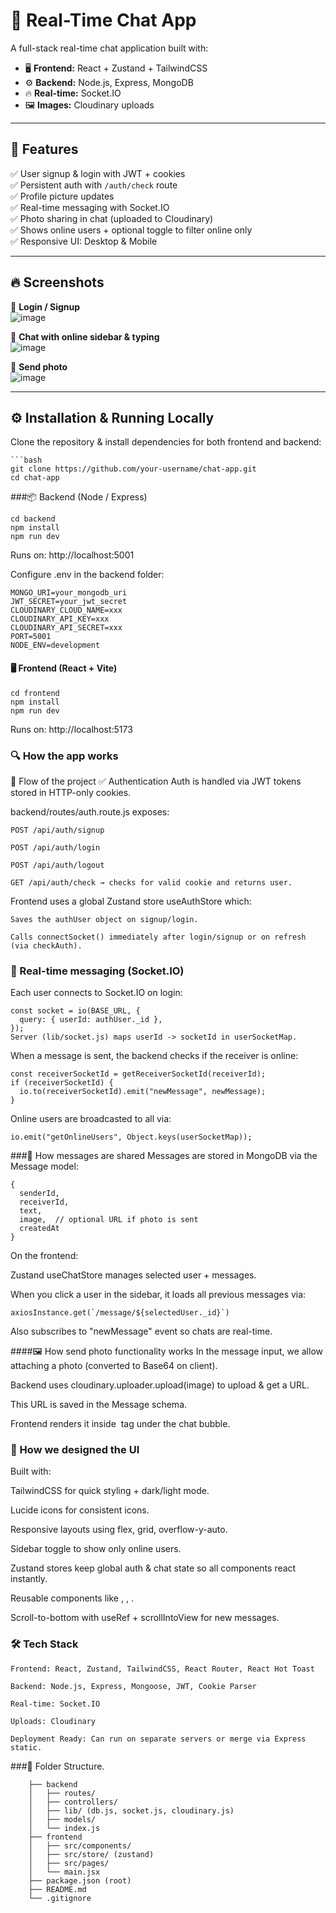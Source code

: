 # 💬 Real-Time Chat App

A full-stack real-time chat application built with:

- 🖥 **Frontend:** React + Zustand + TailwindCSS
- ⚙️ **Backend:** Node.js, Express, MongoDB
- 🔥 **Real-time:** Socket.IO
- 🖼 **Images:** Cloudinary uploads

---

## 🚀 Features

✅ User signup & login with JWT + cookies  
✅ Persistent auth with `/auth/check` route  
✅ Profile picture updates  
✅ Real-time messaging with Socket.IO  
✅ Photo sharing in chat (uploaded to Cloudinary)  
✅ Shows online users + optional toggle to filter online only  
✅ Responsive UI: Desktop & Mobile

---

## 🔥 Screenshots

📌 **Login / Signup**  
![image](https://github.com/user-attachments/assets/e6b33f76-800a-4987-b152-aa6d887aef46)


📌 **Chat with online sidebar & typing**  
![image](https://github.com/user-attachments/assets/dea84eb0-6223-4652-80d8-0528b6c8c50e)


📌 **Send photo**  
![image](https://github.com/user-attachments/assets/6cae573b-d4e0-41c0-aff7-b231c9dcf777)


---

## ⚙️ Installation & Running Locally

Clone the repository & install dependencies for both frontend and backend:

    ```bash
    git clone https://github.com/your-username/chat-app.git
    cd chat-app

###📦 Backend (Node / Express)

    cd backend
    npm install
    npm run dev
  Runs on: http://localhost:5001

Configure .env in the backend folder:

    MONGO_URI=your_mongodb_uri
    JWT_SECRET=your_jwt_secret
    CLOUDINARY_CLOUD_NAME=xxx
    CLOUDINARY_API_KEY=xxx
    CLOUDINARY_API_SECRET=xxx
    PORT=5001
    NODE_ENV=development

#### 🖥 Frontend (React + Vite)

    cd frontend
    npm install
    npm run dev
Runs on: http://localhost:5173

### 🔍 How the app works
🚀 Flow of the project
✅ Authentication
Auth is handled via JWT tokens stored in HTTP-only cookies.

backend/routes/auth.route.js exposes:

    POST /api/auth/signup

    POST /api/auth/login

    POST /api/auth/logout

    GET /api/auth/check → checks for valid cookie and returns user.

Frontend uses a global Zustand store useAuthStore which:

    Saves the authUser object on signup/login.

    Calls connectSocket() immediately after login/signup or on refresh (via checkAuth).


### 🔌 Real-time messaging (Socket.IO)
Each user connects to Socket.IO on login:

    const socket = io(BASE_URL, {
      query: { userId: authUser._id },
    });
    Server (lib/socket.js) maps userId -> socketId in userSocketMap.

When a message is sent, the backend checks if the receiver is online:

    const receiverSocketId = getReceiverSocketId(receiverId);
    if (receiverSocketId) {
      io.to(receiverSocketId).emit("newMessage", newMessage);
    }
    
Online users are broadcasted to all via:

    io.emit("getOnlineUsers", Object.keys(userSocketMap));

###💬 How messages are shared
Messages are stored in MongoDB via the Message model:
    
    {
      senderId,
      receiverId,
      text,
      image,  // optional URL if photo is sent
      createdAt
    }

On the frontend:

Zustand useChatStore manages selected user + messages.

When you click a user in the sidebar, it loads all previous messages via:

    axiosInstance.get(`/message/${selectedUser._id}`)
Also subscribes to "newMessage" event so chats are real-time.

####🖼 How send photo functionality works
  In the message input, we allow attaching a photo (converted to Base64 on client).

  Backend uses cloudinary.uploader.upload(image) to upload & get a URL.

  This URL is saved in the Message schema.

  Frontend renders it inside <img> tag under the chat bubble.

### 🎨 How we designed the UI
Built with:

TailwindCSS for quick styling + dark/light mode.

Lucide icons for consistent icons.

Responsive layouts using flex, grid, overflow-y-auto.

Sidebar toggle to show only online users.

Zustand stores keep global auth & chat state so all components react instantly.

Reusable components like <ChatHeader>, <MessageInput>, <Sidebar>.

Scroll-to-bottom with useRef + scrollIntoView for new messages.

### 🛠 Tech Stack
    Frontend: React, Zustand, TailwindCSS, React Router, React Hot Toast
    
    Backend: Node.js, Express, Mongoose, JWT, Cookie Parser
    
    Real-time: Socket.IO
    
    Uploads: Cloudinary
    
    Deployment Ready: Can run on separate servers or merge via Express static.

###📂 Folder Structure\.

        ├── backend
        │   ├── routes/
        │   ├── controllers/
        │   ├── lib/ (db.js, socket.js, cloudinary.js)
        │   ├── models/
        │   └── index.js
        ├── frontend
        │   ├── src/components/
        │   ├── src/store/ (zustand)
        │   ├── src/pages/
        │   └── main.jsx
        ├── package.json (root)
        ├── README.md
        └── .gitignore
